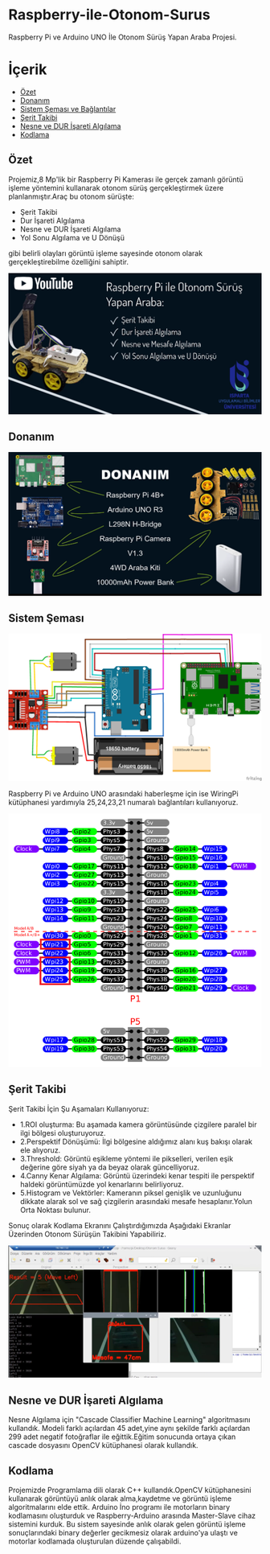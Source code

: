 # Raspberry-ile-Otonom-Surus
Raspberry Pi ve Arduino UNO İle Otonom Sürüş Yapan Araba Projesi.

# İçerik
- [Özet](https://github.com/ataberktekir/Raspberry-ile-Otonom-Surus/new/main?readme=1#%C3%B6zet)
- [Donanım](https://github.com/ataberktekir/Raspberry-ile-Otonom-Surus/new/main?readme=1#donan%C4%B1m)
- [Sistem Şeması ve Bağlantılar](https://github.com/ataberktekir/Raspberry-ile-Otonom-Surus/new/main?readme=1#sistem-%C5%9Femas%C4%B1)
- [Şerit Takibi](https://github.com/ataberktekir/Raspberry-ile-Otonom-Surus/new/main?readme=1#%C5%9Ferit-takibi)
- [Nesne ve DUR İşareti Algılama](https://github.com/ataberktekir/Raspberry-ile-Otonom-Surus/new/main?readme=1#nesne-ve-dur-i%CC%87%C5%9Fareti-alg%C4%B1lama)
- [Kodlama](https://github.com/ataberktekir/Raspberry-ile-Otonom-Surus/new/main?readme=1#kodlama)

## Özet
Projemiz,8 Mp'lik bir Raspberry Pi Kamerası ile gerçek zamanlı görüntü işleme yöntemini kullanarak otonom sürüş gerçekleştirmek üzere planlanmıştır.Araç bu otonom sürüşte:
 
- Şerit Takibi
- Dur İşareti Algılama
- Nesne ve DUR İşareti Algılama
- Yol Sonu Algılama ve U Dönüşü    

gibi belirli olayları görüntü işleme sayesinde otonom olarak gerçekleştirebilme özelliğini sahiptir.

[![Youtube](https://github.com/ataberktekir/Raspberry-ile-Otonom-Surus/blob/main/Raspberry%20Pi%20ile%20Otonom%20S%C3%BCr%C3%BC%C5%9F/G%C3%B6rseller/Youtube1.jpg)](https://www.youtube.com/watch?v=oR7y1ipzKCg)






## Donanım
![Donanım](https://github.com/ataberktekir/Raspberry-ile-Otonom-Surus/blob/main/Raspberry%20Pi%20ile%20Otonom%20S%C3%BCr%C3%BC%C5%9F/G%C3%B6rseller/Donan%C4%B1m.png)

## Sistem Şeması
![Sistem Şeması](https://github.com/ataberktekir/Raspberry-ile-Otonom-Surus/blob/main/Raspberry%20Pi%20ile%20Otonom%20S%C3%BCr%C3%BC%C5%9F/G%C3%B6rseller/Devre%20%C5%9Eemas%C4%B1.png)

Raspberry Pi ve Arduino UNO arasındaki haberleşme için ise WiringPi kütüphanesi yardımıyla 25,24,23,21 numaralı bağlantıları kullanıyoruz.

![Haberleşme](https://github.com/ataberktekir/Raspberry-ile-Otonom-Surus/blob/main/Raspberry%20Pi%20ile%20Otonom%20S%C3%BCr%C3%BC%C5%9F/G%C3%B6rseller/Raspberry%20Pin%20Diagram.png)

## Şerit Takibi

Şerit Takibi İçin Şu Aşamaları Kullanıyoruz:
- 1.ROI oluşturma: Bu aşamada kamera görüntüsünde çizgilere paralel bir ilgi bölgesi oluşturuyoruz.
- 2.Perspektif Dönüşümü: İlgi bölgesine aldığımız alanı kuş bakışı olarak ele alıyoruz.
- 3.Threshold: Görüntü eşikleme yöntemi ile pikselleri, verilen eşik değerine göre siyah ya da beyaz olarak güncelliyoruz.
- 4.Canny Kenar Algılama: Görüntü üzerindeki kenar tespiti ile perspektif haldeki görüntümüzde yol kenarlarını belirliyoruz.
- 5.Histogram ve Vektörler: Kameranın piksel genişlik ve uzunluğunu dikkate alarak sol ve sağ çizgilerin arasındaki mesafe hesaplanır.Yolun Orta Noktası bulunur.

Sonuç olarak Kodlama Ekranını Çalıştırdığımızda Aşağıdaki Ekranlar Üzerinden Otonom Sürüşün Takibini Yapabiliriz.

![Kodlama Ekranı](https://github.com/ataberktekir/Raspberry-ile-Otonom-Surus/blob/main/Raspberry%20Pi%20ile%20Otonom%20S%C3%BCr%C3%BC%C5%9F/G%C3%B6rseller/Kod%20Ekran%C4%B1.png)

## Nesne ve DUR İşareti Algılama

Nesne Algılama için "Cascade Classifier Machine Learning" algoritmasını kullandık.
Modeli farklı açılardan 45 adet,yine aynı şekilde farklı açılardan 299 adet negatif fotoğraflar ile eğittik.Eğitim sonucunda ortaya çıkan cascade dosyasını OpenCV kütüphanesi olarak kullandık.

## Kodlama

Projemizde Programlama dili olarak C++ kullandık.OpenCV kütüphanesini kullanarak görüntüyü anlık olarak alma,kaydetme ve görüntü işleme algoritmalarını elde ettik.
Arduino İno programı ile motorların binary kodlamasını oluşturduk ve Raspberry-Arduino arasında Master-Slave cihaz sistemini kurduk.
Bu sistem sayesinde anlık olarak gelen görüntü işleme sonuçlarındaki binary değerler gecikmesiz olarak arduino'ya ulaştı ve motorlar kodlamada oluşturulan düzende çalışabildi.
